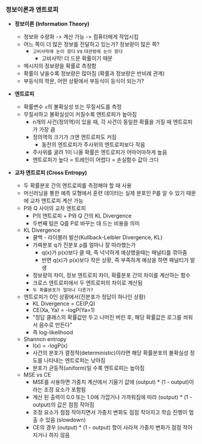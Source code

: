 ### 정보이론과 엔트로피

- **정보이론 (Information Theory)**
  - 정보와 수량화 -> 계산 가능 -> 컴퓨터에게 작업시킴
  - 어느 쪽이 더 많은 정보를 전달하고 있는가? 정보량이 많은 쪽?
    - `고비사막에 눈이 왔다` vs `대관령에 눈이 왔다`
      - 고비사막! 더 드문 확률이기 때문
  - 메시지의 정보량을 확률로 측정함
  - 확률이 낮을수록 정보량은 많아짐 (확률과 정보량은 반비례 관계)
  - 부등식의 학문, 어떤 상황에서 부등식이 등식이 되는가?

- **엔트로피**
  - 확률변수 `x`의 불확실성 또는 무질서도를 측정
  - 무질서하고 불확실성이 커질수록 엔트로피가 높아짐
    - n개의 사건(정의역)이 있을 때, 각 사건이 동일한 확률을 가질 때 엔트로피가 가장 큼
    - 정의역의 크기가 크면 엔트로피도 커짐
      - 동전의 엔트로피가 주사위의 엔트로피보다 작음
    - 주사위를 굴려 1이 나올 확률은 엔트로피가 어마어마하게 높음
    - 엔트로피가 높다 = 트레인이 어렵다 = 손실함수 값이 크다
- **교차 엔트로피 (Cross Entropy)**
  - 두 확률분포 간의 엔트로피를 측정해야 할 때 사용
  - 머신러닝을 통한 예측 모형에서 훈련 데이터는 실제 분포인 P를 알 수 있기 때문에 교차 엔트로피 계산 가능
  - P와 Q 사이의 교차 엔트로피
    - P의 엔트로피 + P와 Q 간의 KL Divergence
    - 두번째 텀은 Q를 P로 바꾸는 데 드는 비용을 의미
  - KL Divergence
    - 쿨백 - 라이블러 발산(Kullback-Leibler Divergence, KL)
    - 가짜분포 q가 진분포 p를 얼마나 잘 따라했는가
      - q(x)가 p(x)보다 클 때, 즉 넉넉하게 예상했을때는 패널티를 깎아줌
      - 반면 q(x)가 p(x)보다 작은 상황, 즉 부족하게 예상을 하면 패널티가 발생
    - 정보량의 차이, 정보 엔트로피 차이, 확률분포 간의 차이를 계산하는 함수
    - 크로스 엔트로피에서 두 엔트로피의 차이로 계산됨
    - `두 확률분포가 얼마나 다른가?`
  - 엔트로피가 0인 상황에서(진분포가 정답이 하나인 상황) 
    - KL Divergence = CE(P,Q)
    - CE(Xa, Ya) = -logP(Ya=1)
    - "정답 클래스의 확률값만 두고 나머진 버린 후, 해당 확률값은 로그를 씌워서 음수로 만든다"
    - 즉 log-likelihood
  - Shannon entropy
    - I(x) = -logP(x)
    - 사건의 분포가 결정적(deterministic)이라면 해당 확률분포의 불확실성 정도를 나타내는 엔트로피는 낮아짐
    - 분포가 균등적(uniform)일 수록 엔트로피는 높아짐
  - MSE vs CE
    - MSE를 사용하면 가중치 계산에서 기울기 값에 (output) * (1 - output)이라는 조정 요소가 포함됨
    - 계산 된 출력이 0.0 또는 1.0에 가깝거나 가까워짐에 따라 (output) * (1 - output)의 값은 점점 작아짐
    - 조정 요소가 점점 작아지면서 가중치 변화도 점점 작아지고 학습 진행이 멈출 수 있음 (slowdown)
    - CE의 경우 (output) * (1 - output) 항이 사라져 가중치 변화가 점점 작아지거나 하지 않음